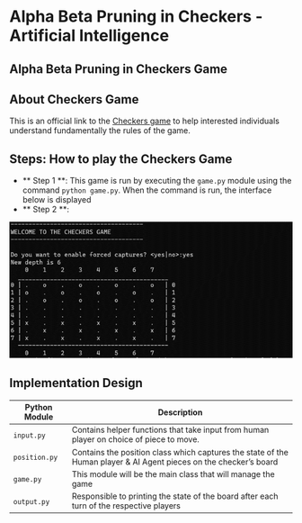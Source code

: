 # Alpha Beta Pruning in Checkers - Artificial Intelligence
## Alpha Beta Pruning in Checkers Game

## About Checkers Game
This is an official link to the [Checkers game](https://www.officialgamerules.org/checkers) to help interested individuals understand fundamentally the rules of the game.


## Steps: How to play the Checkers Game
- ** Step 1 **: This game is run by executing the `game.py` module using the command `python game.py`.
When the command is run, the interface below is displayed
- ** Step 2 **: 

![Screenshot](Picture1.png)



## Implementation Design
|  Python Module  | Description |
| --- | --- | 
| `input.py` | Contains helper functions that take input from human player on choice of piece to move. | 
| `position.py` | Contains the position class which captures the state of the Human player & AI Agent pieces on the checker’s board | 
| `game.py` | This module will be the main class that will manage the game | 
| `output.py` | Responsible to printing the state of the board after each turn of the respective players |